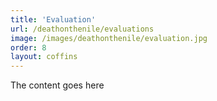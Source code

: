 ```yaml
---
title: 'Evaluation'
url: /deathonthenile/evaluations
image: /images/deathonthenile/evaluation.jpg
order: 8
layout: coffins
---
```


The content goes here

